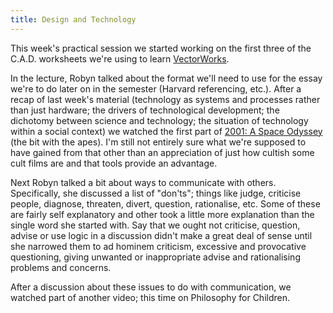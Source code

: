 ```yaml
---
title: Design and Technology
---
```

This week's practical session we started working on the first three of the C.A.D. worksheets we're using to learn <a href="http://www.ozcad.com.au/">VectorWorks</a>.

In the lecture, Robyn talked about the format we'll need to use for the essay we're to do later on in the semester (Harvard referencing, etc.). After a recap of last week's material (technology as systems and processes rather than just hardware; the drivers of technological development; the dichotomy between science and technology; the situation of technology within a social context) we watched the first part of <a class="title" href="http://www.imdb.com/title/tt0062622/">2001: A Space Odyssey</a> (the bit with the apes). I'm still not entirely sure what we're supposed to have gained from that other than an appreciation of just how cultish some cult films are and that tools provide an advantage.

Next Robyn talked a bit about ways to communicate with others. Specifically, she discussed a list of "don'ts"; things like judge, criticise people, diagnose, threaten, divert, question, rationalise, etc. Some of these are fairly self explanatory and other took a little more explanation than the single word she started with. Say that we ought not criticise, question, advise or use logic in a discussion didn't make a great deal of sense until she narrowed them to ad hominem criticism, excessive and provocative questioning, giving unwanted or inappropriate advise and rationalising problems and concerns.

After a discussion about these issues to do with communication, we watched part of another video; this time on Philosophy for Children.
